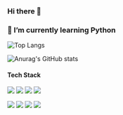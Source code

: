 ### Hi there 👋
### 🌱 I’m currently learning Python

<!--
**gns0314/gns0314** is a ✨ _special_ ✨ repository because its `README.md` (this file) appears on your GitHub profile.

Here are some ideas to get you started:

- 🔭 I’m currently working on ...
- 🌱 I’m currently learning ...
- 👯 I’m looking to collaborate on ...
- 🤔 I’m looking for help with ...
- 💬 Ask me about ...
- 📫 How to reach me: ...
- 😄 Pronouns: ...
- ⚡ Fun fact: ...
-->
![Top Langs](https://github-readme-stats.vercel.app/api/top-langs/?username=gns0314&theme=compact)

![Anurag's GitHub stats](https://github-readme-stats.vercel.app/api?username=gns0314&show_icons=true&theme=radical)


#### Tech Stack
<img src="https://img.shields.io/badge/Python-3776AB?style=for-the-badge&logo=Python&logoColor=white"> <img src="https://img.shields.io/badge/Django-092E20?style=for-the-badge&logo=Django&logoColor=darkgreen"> <img src="https://img.shields.io/badge/JavaScript-F7DF1E?style=for-the-badge&logo=JavaScript&logoColor=yellow"> <img src="https://img.shields.io/badge/html5-E34F26?style=for-the-badge&logo=html5&logoColor=white"> 

<img src="https://img.shields.io/badge/css-1572B6?style=for-the-badge&logo=css3&logoColor=white"> <img src="https://img.shields.io/badge/PostgreSql-4169E1?style=for-the-badge&logo=PostgreSql&logoColor=skyblue"> <img src="https://img.shields.io/badge/Docker-2496ED?style=for-the-badge&logo=Docker&logoColor=skyblue"> <img src="https://img.shields.io/badge/GitHub-181717?style=for-the-badge&logo=GitHub&logoColor=dark">
